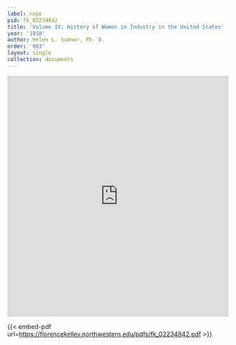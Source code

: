 ```yaml
---
label: nope
pid: fk_02234842
title: 'Volume IX: History of Women in Industry in the United States'
year: '1910'
author: Helen L. Sumner, Ph. D.
order: '083'
layout: single
collection: documents
---
```

<iframe src="https://northwestern.app.box.com/embed/s/4tllk7daoonnfsui58nb452xnq4zz0g4?sortColumn=date&view=list" width="100%" height="550" frameborder="0" allowfullscreen webkitallowfullscreen msallowfullscreen></iframe>


{{< embed-pdf url=https://florencekelley.northwestern.edu/pdfs/fk_02234842.pdf >}}